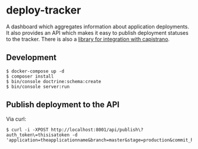 deploy-tracker
==============

A dashboard which aggregates information about application deployments. It also
provides an API which makes it easy to publish deployment statuses to the
tracker. There is also a [library for integration with capistrano](https://github.com/martinohmann/capistrano-deploy-tracker).

Development
-----------

```
$ docker-compose up -d
$ composer install
$ bin/console doctrine:schema:create
$ bin/console server:run
```

Publish deployment to the API
-----------------------------

Via curl:

```shell
$ curl -i -XPOST http://localhost:8001/api/publish\?auth_token\=thisisatoken -d 'application=theapplicationname&branch=master&stage=production&commit_hash=deadbeef&deployer=deployername&status=success'
```
